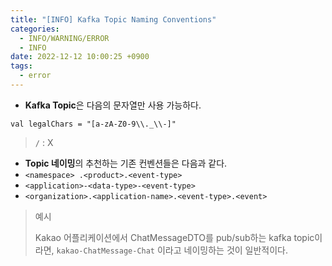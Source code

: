 ```yaml
---
title: "[INFO] Kafka Topic Naming Conventions"
categories:
  - INFO/WARNING/ERROR
  - INFO
date: 2022-12-12 10:00:25 +0900
tags:
  - error
---
```


* **Kafka Topic**은 다음의 문자열만 사용 가능하다.

`val legalChars = "[a-zA-Z0-9\\._\\-]"`
> `/` : X

* **Topic 네이밍**의 추천하는 기존 컨벤션들은 다음과 같다.
*  `<namespace> .<product>.<event-type>`
* `<application>-<data-type>-<event-type>`
*  `<organization>.<application-name>.<event-type>.<event>`
> 예시
>
> Kakao 어플리케이션에서 ChatMessageDTO를 pub/sub하는 kafka topic이라면,
> `kakao-ChatMessage-Chat` 이라고 네이밍하는 것이 일반적이다.

